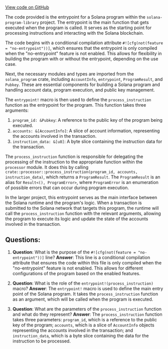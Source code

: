 [View code on GitHub](https://github.com/solana-labs/solana-program-library/examples/rust/sysvar/src/entrypoint.rs)

The code provided is the entrypoint for a Solana program within the `solana-program-library` project. The entrypoint is the main function that gets executed when the program is called. It serves as the starting point for processing instructions and interacting with the Solana blockchain.

The code begins with a conditional compilation attribute `#![cfg(not(feature = "no-entrypoint"))]`, which ensures that the entrypoint is only compiled when the "no-entrypoint" feature is not enabled. This allows for flexibility in building the program with or without the entrypoint, depending on the use case.

Next, the necessary modules and types are imported from the `solana_program` crate, including `AccountInfo`, `entrypoint`, `ProgramResult`, and `Pubkey`. These are essential components for building a Solana program and handling account data, program execution, and public key management.

The `entrypoint!` macro is then used to define the `process_instruction` function as the entrypoint for the program. This function takes three arguments:

1. `program_id: &Pubkey`: A reference to the public key of the program being executed.
2. `accounts: &[AccountInfo]`: A slice of account information, representing the accounts involved in the transaction.
3. `instruction_data: &[u8]`: A byte slice containing the instruction data for the transaction.

The `process_instruction` function is responsible for delegating the processing of the instruction to the appropriate function within the `processor` module. It does this by calling `crate::processor::process_instruction(program_id, accounts, instruction_data)`, which returns a `ProgramResult`. The `ProgramResult` is an alias for `Result<(), ProgramError>`, where `ProgramError` is an enumeration of possible errors that can occur during program execution.

In the larger project, this entrypoint serves as the main interface between the Solana runtime and the program's logic. When a transaction is submitted to the Solana network that targets this program, the runtime will call the `process_instruction` function with the relevant arguments, allowing the program to execute its logic and update the state of the accounts involved in the transaction.
## Questions: 
 1. **Question**: What is the purpose of the `#![cfg(not(feature = "no-entrypoint"))]` line?
   **Answer**: This line is a conditional compilation attribute that ensures the code within this file is only compiled when the "no-entrypoint" feature is not enabled. This allows for different configurations of the program based on the enabled features.

2. **Question**: What is the role of the `entrypoint!(process_instruction)` macro?
   **Answer**: The `entrypoint!` macro is used to define the main entry point of the Solana program. It takes the `process_instruction` function as an argument, which will be called when the program is executed.

3. **Question**: What are the parameters of the `process_instruction` function and what do they represent?
   **Answer**: The `process_instruction` function takes three parameters: `program_id`, which is a reference to the public key of the program; `accounts`, which is a slice of `AccountInfo` objects representing the accounts involved in the transaction; and `instruction_data`, which is a byte slice containing the data for the instruction to be processed.